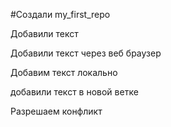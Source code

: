 ﻿#Создали my_first_repo

Добавили текст

Добавили текст через веб браузер

Добавим текст локально 

добавили текст в новой ветке

Разрешаем конфликт
